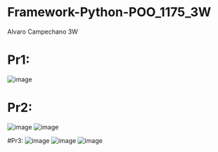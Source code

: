 # Framework-Python-POO_1175_3W
Alvaro Campechano 3W

# Pr1:
![image](https://github.com/user-attachments/assets/98f8ec04-3014-4563-b9eb-0778e55cd243)

# Pr2:
![image](https://github.com/user-attachments/assets/ba2fc591-b946-4e04-bcd0-615466ae9a48)
![image](https://github.com/user-attachments/assets/87e52c97-d895-4364-aa3f-3714c142d86e)

#Pr3:
![image](https://github.com/user-attachments/assets/2378b8f8-13f6-4611-b9b7-d11ece3c2df4)
![image](https://github.com/user-attachments/assets/f1643205-d04d-4012-827e-1353a67c793e)
![image](https://github.com/user-attachments/assets/f78e9145-96f2-4478-b98f-7f5d9e5ecaad)
